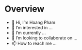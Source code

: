 # Overview
- 👋 Hi, I’m Hoang Pham
- 👀 I’m interested in ... 
- 🌱 I’m currently ...
- 💞️ I’m looking to collaborate on ...
- 📫 How to reach me ...

<!---
Noxshine/Noxshine is a ✨ special ✨ repository because its `README.md` (this file) appears on your GitHub profile.
You can click the Preview link to take a look at your changes.
--->

